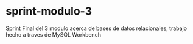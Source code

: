 # sprint-modulo-3
Sprint Final del 3 modulo acerca de bases de datos relacionales, trabajo hecho a traves de MySQL Workbench
